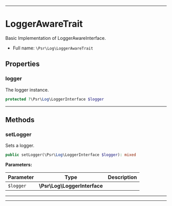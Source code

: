 ***

# LoggerAwareTrait

Basic Implementation of LoggerAwareInterface.



* Full name: `\Psr\Log\LoggerAwareTrait`



## Properties


### logger

The logger instance.

```php
protected ?\Psr\Log\LoggerInterface $logger
```






***

## Methods


### setLogger

Sets a logger.

```php
public setLogger(\Psr\Log\LoggerInterface $logger): mixed
```








**Parameters:**

| Parameter | Type | Description |
|-----------|------|-------------|
| `$logger` | **\Psr\Log\LoggerInterface** |  |




***

***


